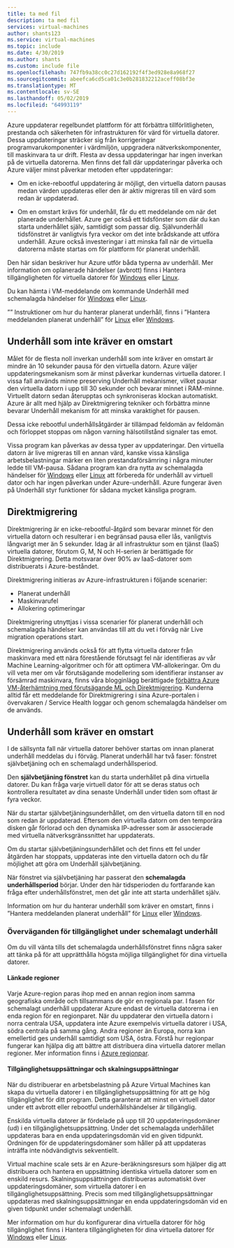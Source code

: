 ```yaml
---
title: ta med fil
description: ta med fil
services: virtual-machines
author: shants123
ms.service: virtual-machines
ms.topic: include
ms.date: 4/30/2019
ms.author: shants
ms.custom: include file
ms.openlocfilehash: 747fb9a38cc0c27d162192f4f3ed928e8a968f27
ms.sourcegitcommit: abeefca6cd5ca01c3e0b281832212aceff08bf3e
ms.translationtype: MT
ms.contentlocale: sv-SE
ms.lasthandoff: 05/02/2019
ms.locfileid: "64993119"
---
```

Azure uppdaterar regelbundet plattform för att förbättra tillförlitligheten, prestanda och säkerheten för infrastrukturen för värd för virtuella datorer. Dessa uppdateringar sträcker sig från korrigeringar programvarukomponenter i värdmiljön, uppgradera nätverkskomponenter, till maskinvara ta ur drift. Flesta av dessa uppdateringar har ingen inverkan på de virtuella datorerna. Men finns det fall där uppdateringar påverka och Azure väljer minst påverkar metoden efter uppdateringar:

- Om en icke-rebootful uppdatering är möjligt, den virtuella datorn pausas medan värden uppdateras eller den är aktiv migreras till en värd som redan är uppdaterad.

- Om en omstart krävs för underhåll, får du ett meddelande om när det planerade underhållet. Azure ger också ett tidsfönster som där du kan starta underhållet själv, samtidigt som passar dig. Självunderhåll tidsfönstret är vanligtvis fyra veckor om det inte brådskande att utföra underhåll. Azure också investeringar i att minska fall när de virtuella datorerna måste startas om för plattform för planerat underhåll. 

Den här sidan beskriver hur Azure utför båda typerna av underhåll. Mer information om oplanerade händelser (avbrott) finns i Hantera tillgängligheten för virtuella datorer för [Windows](../articles/virtual-machines/windows/manage-availability.md) eller [Linux](../articles/virtual-machines/linux/manage-availability.md).

Du kan hämta i VM-meddelande om kommande Underhåll med schemalagda händelser för [Windows](../articles/virtual-machines/windows/scheduled-events.md) eller [Linux](../articles/virtual-machines/linux/scheduled-events.md).

”” Instruktioner om hur du hanterar planerat underhåll, finns i ”Hantera meddelanden planerat underhåll” för [Linux](../articles/virtual-machines/linux/maintenance-notifications.md) eller [Windows](../articles/virtual-machines/windows/maintenance-notifications.md).

## <a name="maintenance-not-requiring-a-reboot"></a>Underhåll som inte kräver en omstart

Målet för de flesta noll inverkan underhåll som inte kräver en omstart är mindre än 10 sekunder pausa för den virtuella datorn. Azure väljer uppdateringsmekanism som är minst påverkar kundernas virtuella datorer. I vissa fall används minne preserving Underhåll mekanismer, vilket pausar den virtuella datorn i upp till 30 sekunder och bevarar minnet i RAM-minne. Virtuellt datorn sedan återupptas och synkroniseras klockan automatiskt. Azure är allt med hjälp av Direktmigrering tekniker och förbättra minne bevarar Underhåll mekanism för att minska varaktighet för pausen.  

Dessa icke rebootful underhållsåtgärder är tillämpad feldomän av feldomän och förloppet stoppas om någon varning hälsotillstånd signaler tas emot. 

Vissa program kan påverkas av dessa typer av uppdateringar. Den virtuella datorn är live migreras till en annan värd, kanske vissa känsliga arbetsbelastningar märker en liten prestandaförsämring i några minuter ledde till VM-pausa. Sådana program kan dra nytta av schemalagda händelser för [Windows](../articles/virtual-machines/windows/scheduled-events.md) eller [Linux](../articles/virtual-machines/linux/scheduled-events.md) att förbereda för underhåll av virtuell dator och har ingen påverkan under Azure-underhåll. Azure fungerar även på Underhåll styr funktioner för sådana mycket känsliga program. 

## <a name="live-migration"></a>Direktmigrering

Direktmigrering är en icke-rebootful-åtgärd som bevarar minnet för den virtuella datorn och resulterar i en begränsad pausa eller lås, vanligtvis långvarigt mer än 5 sekunder. Idag är all infrastruktur som en tjänst (IaaS) virtuella datorer, förutom G, M, N och H-serien är berättigade för Direktmigrering. Detta motsvarar över 90% av IaaS-datorer som distribuerats i Azure-beståndet. 

Direktmigrering initieras av Azure-infrastrukturen i följande scenarier:
- Planerat underhåll
- Maskinvarufel
- Allokering optimeringar

Direktmigrering utnyttjas i vissa scenarier för planerat underhåll och schemalagda händelser kan användas till att du vet i förväg när Live migration operations start.

Direktmigrering används också för att flytta virtuella datorer från maskinvara med ett nära förestående förutsagt fel när identifieras av vår Machine Learning-algoritmer och för att optimera VM-allokeringar. Om du vill veta mer om vår förutsägande modellering som identifierar instanser av försämrad maskinvara, finns våra blogginlägg berättigade [förbättra Azure VM-återhämtning med förutsägande ML och Direktmigrering](https://azure.microsoft.com/blog/improving-azure-virtual-machine-resiliency-with-predictive-ml-and-live-migration/?WT.mc_id=thomasmaurer-blog-thmaure). Kunderna alltid får ett meddelande för Direktmigrering i sina Azure-portalen i övervakaren / Service Health loggar och genom schemalagda händelser om de används.

## <a name="maintenance-requiring-a-reboot"></a>Underhåll som kräver en omstart

I de sällsynta fall när virtuella datorer behöver startas om innan planerat underhåll meddelas du i förväg. Planerat underhåll har två faser: fönstret självbetjäning och en schemalagd underhållsperiod.

Den **självbetjäning fönstret** kan du starta underhållet på dina virtuella datorer. Du kan fråga varje virtuell dator för att se deras status och kontrollera resultatet av dina senaste Underhåll under tiden som oftast är fyra veckor.

När du startar självbetjäningsunderhållet, om den virtuella datorn till en nod som redan är uppdaterad. Eftersom den virtuella datorn om den temporära disken går förlorad och den dynamiska IP-adresser som är associerade med virtuella nätverksgränssnittet har uppdaterats.

Om du startar självbetjäningsunderhållet och det finns ett fel under åtgärden har stoppats, uppdateras inte den virtuella datorn och du får möjlighet att göra om Underhåll självbetjäning. 

När fönstret via självbetjäning har passerat den **schemalagda underhållsperiod** börjar. Under den här tidsperioden du fortfarande kan fråga efter underhållsfönstret, men det går inte att starta underhållet själv.

Information om hur du hanterar underhåll som kräver en omstart, finns i ”Hantera meddelanden planerat underhåll” för [Linux](../articles/virtual-machines/linux/maintenance-notifications.md) eller [Windows](../articles/virtual-machines/windows/maintenance-notifications.md). 

### <a name="availability-considerations-during-scheduled-maintenance"></a>Överväganden för tillgänglighet under schemalagt underhåll 

Om du vill vänta tills det schemalagda underhållsfönstret finns några saker att tänka på för att upprätthålla högsta möjliga tillgänglighet för dina virtuella datorer. 

#### <a name="paired-regions"></a>Länkade regioner

Varje Azure-region paras ihop med en annan region inom samma geografiska område och tillsammans de gör en regionala par. I fasen för schemalagt underhåll uppdaterar Azure endast de virtuella datorerna i en enda region för en regionparet. När du uppdaterar den virtuella datorn i norra centrala USA, uppdatera inte Azure exempelvis virtuella datorer i USA, södra centrala på samma gång. Andra regioner än Europa, norra kan emellertid ges underhåll samtidigt som USA, östra. Förstå hur regionpar fungerar kan hjälpa dig att bättre att distribuera dina virtuella datorer mellan regioner. Mer information finns i [Azure regionpar](https://docs.microsoft.com/azure/best-practices-availability-paired-regions).

#### <a name="availability-sets-and-scale-sets"></a>Tillgänglighetsuppsättningar och skalningsuppsättningar

När du distribuerar en arbetsbelastning på Azure Virtual Machines kan skapa du virtuella datorer i en tillgänglighetsuppsättning för att ge hög tillgänglighet för ditt program. Detta garanterar att minst en virtuell dator under ett avbrott eller rebootful underhållshändelser är tillgänglig.

Enskilda virtuella datorer är fördelade på upp till 20 uppdateringsdomäner (ud) i en tillgänglighetsuppsättning. Under det schemalagda underhållet uppdateras bara en enda uppdateringsdomän vid en given tidpunkt. Ordningen för de uppdateringsdomäner som håller på att uppdateras inträffa inte nödvändigtvis sekventiellt. 

Virtual machine scale sets är en Azure-beräkningsresurs som hjälper dig att distribuera och hantera en uppsättning identiska virtuella datorer som en enskild resurs. Skalningsuppsättningen distribueras automatiskt över uppdateringsdomäner, som virtuella datorer i en tillgänglighetsuppsättning. Precis som med tillgänglighetsuppsättningar uppdateras med skalningsuppsättningar en enda uppdateringsdomän vid en given tidpunkt under schemalagt underhåll.

Mer information om hur du konfigurerar dina virtuella datorer för hög tillgänglighet finns i Hantera tillgängligheten för dina virtuella datorer för [Windows](../articles/virtual-machines/windows/manage-availability.md) eller [Linux](../articles/virtual-machines/linux/manage-availability.md).
